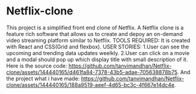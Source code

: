 # Netflix-clone
This project is a simplified front end clone of Netflix.
A Netflix clone is a feature rich software that allows us to create and depoy an on-demand video streaming platform similar to Netflix.
TOOLS REQUIRED:
It is created with React and CSS(Grid and flexbox).
USER STORIES:
1.User can see the upcoming and trending data updates weelkly.
2.User can click on a movie and a modal should pop up which display title with small description of it.
Here is the source code:
https://github.com/tanvimandhan/Netflix-clone/assets/144440165/d461fa84-7378-43b5-adae-705638878b75.
And the project what i have made:
https://github.com/tanvimandhan/Netflix-clone/assets/144440165/188a9519-aeef-4d65-bc3c-4f667e14dc4e.

